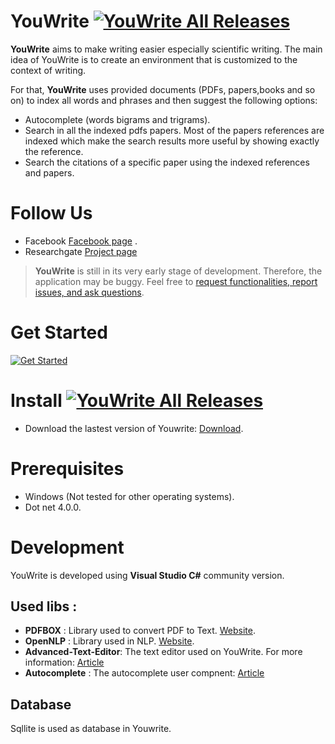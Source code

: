 # YouWrite [![YouWrite All Releases](https://img.shields.io/github/downloads/nhaouari/YouWrite/total.svg)](https://github.com/nhaouari/YouWrite/releases)

**YouWrite** aims to make writing easier especially scientific writing.  The main idea of YouWrite is to create an environment that is customized to the context of writing. 

For that, **YouWrite** uses provided documents (PDFs, papers,books and so on) to index all words and phrases and then suggest the following options: 
- Autocomplete (words bigrams and trigrams).
- Search in all the indexed pdfs papers. Most of the papers references are indexed which make the search results more useful by showing exactly the reference. 
- Search the citations of a specific paper using the indexed references and papers.

# Follow Us
* Facebook [Facebook page](https://www.facebook.com/YouWrite-938406383000471/) .
* Researchgate [Project page](https://www.researchgate.net/project/YouWrite-Writing-Assistant-Tool)

>**YouWrite** is still in its very early stage of development. Therefore, the application may be buggy. Feel free to [request functionalities, report issues, and ask questions](https://github.com/nhaouari/YouWrite/issues). 

# Get Started
[![Get Started](http://img.youtube.com/vi/YJNch1kYnFg/0.jpg)](http://www.youtube.com/watch?v=YJNch1kYnFg)


# Install [![YouWrite All Releases](https://img.shields.io/github/downloads/nhaouari/YouWrite/total.svg)](https://github.com/nhaouari/YouWrite/releases)

- Download the lastest version of Youwrite: [Download](https://github.com/nhaouari/YouWrite/releases "YouWrite"). 

# Prerequisites 
- Windows (Not tested for other operating systems).
- Dot net 4.0.0.

# Development 
YouWrite is developed using **Visual Studio C#** community version. 
## Used libs : 
* **PDFBOX** : Library used to convert PDF to Text.  [Website](http://www.squarepdf.net/pdfbox-in-net "pdfbox-in-net").
* **OpenNLP** : Library used in NLP. [Website](https://sharpnlp.codeplex.com/ "sharpnlp"). 
* **Advanced-Text-Editor**: The text editor used on YouWrite. For more information: [Article](http://www.codeproject.com/Articles/22783/Advanced-Text-Editor-with-Ruler "Advanced-Text-Editor")
* **Autocomplete** : The autocomplete user compnent: [Article](http://www.codeproject.com/Articles/365974/Autocomplete-Menu "Autocomplete-Menu")

## Database 
Sqllite is used as database in Youwrite.




  



